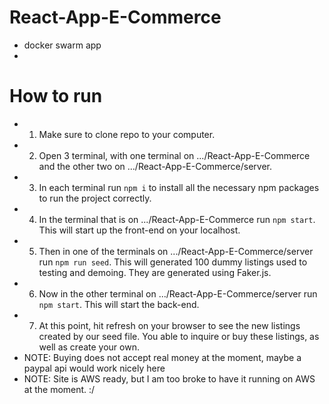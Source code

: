 # React-App-E-Commerce
* docker swarm app
* 
# How to run
* 1. Make sure to clone repo to your computer.
* 2. Open 3 terminal, with one terminal on .../React-App-E-Commerce and the other two on .../React-App-E-Commerce/server.
* 3. In each terminal run `npm i` to install all the necessary npm packages to run the project correctly.
* 4. In the terminal that is on .../React-App-E-Commerce run `npm start`. This will start up the front-end on your localhost.
* 5. Then in one of the terminals on .../React-App-E-Commerce/server run `npm run seed`. This will generated 100 dummy listings used to testing and demoing. They are generated using Faker.js.
* 6. Now in the other terminal on .../React-App-E-Commerce/server run `npm start`. This will start the back-end.
* 7. At this point, hit refresh on your browser to see the new listings created by our seed file. You able to inquire or buy these listings, as well as create your own.
* NOTE: Buying does not accept real money at the moment, maybe a paypal api would work nicely here
* NOTE: Site is AWS ready, but I am too broke to have it running on AWS at the moment. :/
